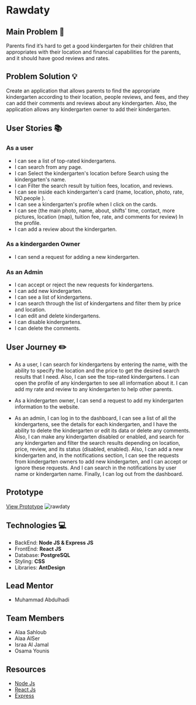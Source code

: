 # Rawdaty
## **Main Problem** :no_entry_sign:
Parents find it’s hard to get a good kindergarten for their children that appropriates with their location and financial capabilities for the parents, and it should have good reviews and rates.

## **Problem Solution** :bulb:
Create an application that allows parents to find the appropriate kindergarten according to their location, people reviews, and fees, and they can add their comments and reviews about any kindergarten. Also, the application allows any kindergarten owner to add their kindergarten.

## **User Stories**  :books:
### **As a user**
- I can see a list of top-rated kindergartens.
- I can search from any page.
- I can Select the kindergarten's location before Search using the kindergarten's name.
- I can Filter the search result by tuition fees, location, and reviews.
- I can see inside each kindergarten's card (name, location, photo,  rate, NO.people ).
- I can see a kindergarten's profile when I click on the cards.
- I can see (the main photo, name, about, shifts' time, contact, more pictures, location (map), tuition fee, rate, and comments for review) In the profile.
- I can add a review about the kindergarten.

### **As a kindergarden Owner**
- I can send a request for adding a new kindergarten.

### **As an Admin**
- I can accept or reject the new requests for kindergartens.
- I can add new kindergarten.
- I can see a list of kindergartens.
- I can search through the list of kindergartens and filter them by price and location.
- I can edit and delete kindergartens.
- I can disable kindergartens.
- I can delete the comments.

     
## **User Journey**  :pencil2:
 - As a user, I can search for kindergartens by entering the name, with the ability to specify the location and the price to get the desired search results that I need. Also, I can see the top-rated kindergartens. I can open the profile of any kindergarten to see all information about it. I can add my rate and review to any kindergarten to help other parents.
   
- As a kindergarten owner, I can send a request to add my kindergarten information to the website.
  
- As an admin, I can log in to the dashboard, I can see a list of all the kindergartens, see the details for each kindergarten, and I have the ability to delete the kindergarten or edit its data or delete any comments. Also, I can make any kindergarten disabled or enabled, and search for any kindergarten and filter the search results depending on location, price, review, and its status (disabled, enabled). Also, I can add a new kindergarten and, in the notifications section, I can see the requests from kindergarten owners to add new kindergarten, and I can accept or ignore these requests. And I can search in the notifications by user name or kindergarten name. Finally, I can log out from the dashboard.
                   
## **Prototype** 
[View Prototype](https://www.figma.com/proto/8LEYqUAyNG78PZyy2NMKJ1/Kindergarden-Database?node-id=39%3A124&scaling=min-zoom)
![rawdaty](https://i.imgur.com/nAitZDm.png)

## **Technologies** :computer:
* BackEnd: **Node JS & Express JS**
* FrontEnd: **React JS**
* Database: **PostgreSQL**
* Styling: **CSS**
* Libraries: **AntDesign**

## **Lead Mentor** 
* Muhammad Abdulhadi

## **Team Members** 
* Alaa Sahloub
* Alaa AlSer
* Israa Al Jamal
* Osama Younis
## **Resources**
* [Node Js](https://nodejs.org/en/)
* [React Js](https://reactjs.org/)
* [Express](http://expressjs.com/)